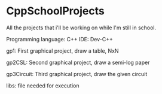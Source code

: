 # CppSchoolProjects
All the projects that i'll be working on while I'm still in school. 

Programming language: C++
IDE:                  Dev-C++

gp1: First graphical project, draw a table, NxN

gp2CSL: Second graphical project, draw a semi-log paper

gp3Circuit: Third graphical project, draw the given circuit

libs: file needed for execution
